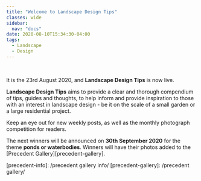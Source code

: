 ```yaml
---
title: "Welcome to Landscape Design Tips"
classes: wide
sidebar:
  nav: "docs"
date: 2020-08-10T15:34:30-04:00
tags:
  - Landscape
  - Design
---
```

<BR>
  
It is the 23rd August 2020, and **Landscape Design Tips** is now live.


**Landscape Design Tips** aims to provide a clear and thorough compendium of tips, guides and thoughts, to help inform and provide inspiration to those with an interest in landscape design - be it on the scale of a small garden or a large residential project.

Keep an eye out for new weekly posts, as well as the monthly photograph competition for readers.

The next winners will be announced on **30th September 2020** for the theme **ponds or waterbodies**. Winners will have their photos added to the [Precedent Gallery][precedent-gallery].


[precedent-info]: /precedent gallery info/
[precedent-gallery]: /precedent gallery/
